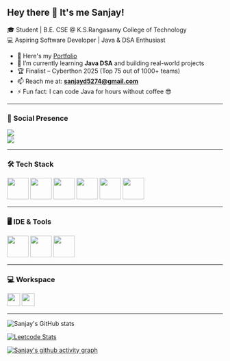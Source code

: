 ## Hey there 👋 It's me Sanjay!

🎓 Student | B.E. CSE @ K.S.Rangasamy College of Technology  
💻 Aspiring Software Developer | Java & DSA Enthusiast  



- 🔭 Here's my [Portfolio](https://protfolio-final.web.app)  
- 🌱 I’m currently learning **Java DSA** and building real-world projects  
- 🏆 Finalist – Cyberthon 2025 (Top 75 out of 1000+ teams)  
- 📫 Reach me at: **sanjayd5274@gmail.com**  
- ⚡ Fun fact: I can code Java for hours without coffee 😎  

---

### 📌 Social Presence
[<img src="https://img.shields.io/badge/LinkedIn-0077B5?style=for-the-badge&logo=linkedin&logoColor=white" />](https://www.linkedin.com/in/sanjay-dhatchanamoorthi)  
[<img src="https://img.shields.io/badge/GitHub-000000?style=for-the-badge&logo=github&logoColor=white" />](https://github.com/Sanjay5274)  

---

### 🛠 Tech Stack
<p>
<img height="50" src="https://img.icons8.com/color/48/java-coffee-cup-logo.png" />
<img height="50" src="https://img.icons8.com/color/48/c-programming.png" />
<img height="50" src="https://img.icons8.com/color/48/html-5.png" />
<img height="50" src="https://img.icons8.com/color/48/css3.png" />
<img height="50" src="https://img.icons8.com/color/48/javascript.png" />
<img height="50" src="https://img.icons8.com/color/48/git.png" />
</p>

---

### 🖥 IDE & Tools
<p>
<img height="50" src="https://img.icons8.com/color/48/visual-studio-code-2019.png"/>
<img height="50" src="https://img.icons8.com/color/48/eclipse.png"/>
<img height="50" src="https://img.icons8.com/color/48/git.png"/>
</p>

---

### 💻 Workspace
<p>
<img height="30" src="https://img.shields.io/badge/Windows-11-0078D6?style=for-the-badge&logo=windows&logoColor=white"/>
<img height="30" src="https://img.shields.io/badge/AMD-Ryzen_7-ED1C24?style=for-the-badge&logo=amd&logoColor=white"/>
</p>

---

![Sanjay's GitHub stats](https://github-readme-stats.vercel.app/api?username=Sanjay5274&theme=dark&show_icons=true&hide=issues,contribs)

[![Leetcode Stats](https://leetcard.jacoblin.cool/Sanjayd5274?ext=contest&theme=dark)](https://leetcode.com/u/Sanjayd5274/)

[![Sanjay's github activity graph](https://github-readme-activity-graph.vercel.app/graph?username=Sanjay5274&bg_color=000000&color=ffffff&line=51f565&point=ffffff&area=true&hide_border=true)](https://github.com/ashutosh00710/github-readme-activity-graph)
